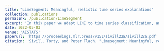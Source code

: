 ```yaml
---
title: "LimeSegment: Meaningful, realistic time series explanations"
collection: publications
permalink: /publication/LimeSegment
excerpt: 'In this paper we adapt LIME to time series classification, an under-explored area with existing approaches failing to account for the structure of this kind of data.'
date: 2022-05-03
venue: 'AISTATS'
paperurl: 'https://proceedings.mlr.press/v151/sivill22a/sivill22a.pdf'
citation: 'Sivill, Torty, and Peter Flach. "Limesegment: Meaningful, realistic time series explanations." International Conference on Artificial Intelligence and Statistics. PMLR, 2022.'
---
```



